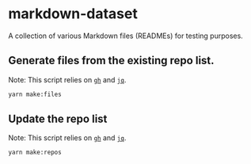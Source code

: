 # markdown-dataset

A collection of various Markdown files (READMEs) for testing purposes.

## Generate files from the existing repo list.

Note: This script relies on [`gh`](https://github.com/cli/cli) and [`jq`](https://github.com/stedolan/jq).

```sh
yarn make:files
```

## Update the repo list

Note: This script relies on [`gh`](https://github.com/cli/cli) and [`jq`](https://github.com/stedolan/jq).

```sh
yarn make:repos
```
